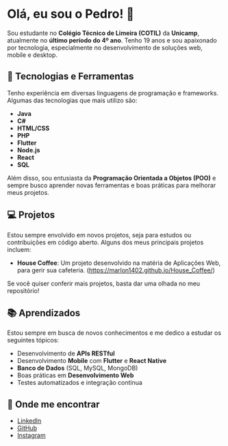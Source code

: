 # Olá, eu sou o Pedro! 👋

Sou estudante no **Colégio Técnico de Limeira (COTIL)** da **Unicamp**, atualmente no **último período do 4º ano**. Tenho 19 anos e sou apaixonado por tecnologia, especialmente no desenvolvimento de soluções web, mobile e desktop.

## 🚀 Tecnologias e Ferramentas

Tenho experiência em diversas linguagens de programação e frameworks. Algumas das tecnologias que mais utilizo são:

- **Java**
- **C#**
- **HTML/CSS**
- **PHP**
- **Flutter**
- **Node.js**
- **React**
- **SQL**

Além disso, sou entusiasta da **Programação Orientada a Objetos (POO)** e sempre busco aprender novas ferramentas e boas práticas para melhorar meus projetos.

## 💻 Projetos

Estou sempre envolvido em novos projetos, seja para estudos ou contribuições em código aberto. Alguns dos meus principais projetos incluem:

- **House Coffee**: Um projeto desenvolvido na matéria de Aplicações Web, para gerir sua cafeteria.
(https://marlon1402.github.io/House_Coffee/)

Se você quiser conferir mais projetos, basta dar uma olhada no meu repositório!

## 📚 Aprendizados

Estou sempre em busca de novos conhecimentos e me dedico a estudar os seguintes tópicos:

- Desenvolvimento de **APIs RESTful**
- Desenvolvimento **Mobile** com **Flutter** e **React Native**
- **Banco de Dados** (SQL, MySQL, MongoDB)
- Boas práticas em **Desenvolvimento Web**
- Testes automatizados e integração contínua

## 📍 Onde me encontrar

- [LinkedIn](https://br.linkedin.com/in/pedrovaleriodev)
- [GitHub](https://github.com/pedriicas)
- [Instagram](https://www.instagram.com/pedriicas)
